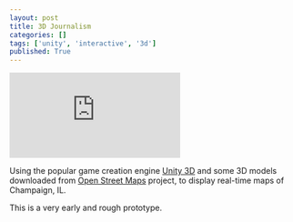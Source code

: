 ```yaml
---
layout: post
title: 3D Journalism
categories: []
tags: ['unity', 'interactive', '3d']
published: True
---
```

<div class="youtube">
	<div class="videoWrapper">
		<iframe src="https://www.youtube.com/embed/VFPOji14L1I?rel=0&amp;controls=0" frameborder="0" allowfullscreen></iframe>
	</div>
</div>

Using the popular game creation engine [Unity 3D](http://unity3d.com/) and some 3D models downloaded from [Open Street Maps](openstreetmap.org) project, to display real-time maps of Champaign, IL.

This is a very early and rough prototype.
